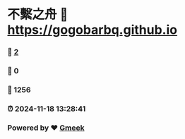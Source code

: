 # 不繫之舟 :link: https://gogobarbq.github.io 
### :page_facing_up: [2](https://gogobarbq.github.io/tag.html) 
### :speech_balloon: 0 
### :hibiscus: 1256 
### :alarm_clock: 2024-11-18 13:28:41 
### Powered by :heart: [Gmeek](https://github.com/Meekdai/Gmeek)
